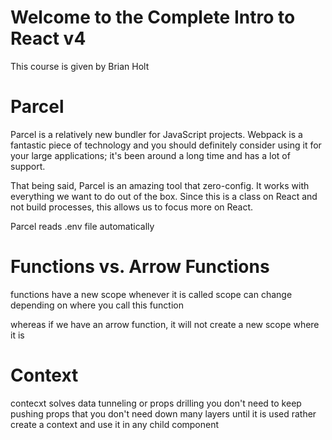 # Welcome to the Complete Intro to React v4

This course is given by Brian Holt

# Parcel

Parcel is a relatively new bundler for JavaScript projects. Webpack is a fantastic piece of technology and you should definitely consider using it for your large applications; it's been around a long time and has a lot of support.

That being said, Parcel is an amazing tool that zero-config. It works with everything we want to do out of the box. Since this is a class on React and not build processes, this allows us to focus more on React.

Parcel reads .env file automatically

# Functions vs. Arrow Functions

functions have a new scope whenever it is called
scope can change depending on where you call this function

whereas if we have an arrow function, it will not create a new scope where it is

# Context

contecxt solves data tunneling or props drilling
you don't need to keep pushing props that you don't need down many layers until it is used
rather create a context and use it in any child component
